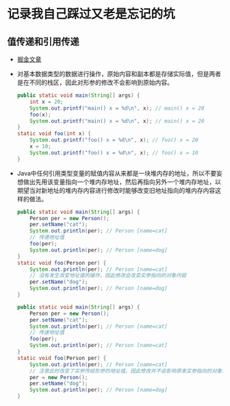 # 记录我自己踩过又老是忘记的坑

## 值传递和引用传递

- [掘金文章](https://juejin.im/post/5bce68226fb9a05ce46a0476)
- 对基本数据类型的数据进行操作，原始内容和副本都是存储实际值，但是两者是在不同的栈区，因此对形参的修改不会影响到原始内容。

    ```Java
    public static void main(String[] args) {
        int x = 20;
        System.out.printf("main() x = %d\n", x); // main() x = 20
        foo(x);
        System.out.printf("main() x = %d\n", x); // main() x = 20
    }
    static void foo(int x) {
        System.out.printf("foo() x = %d\n", x); // foo() x = 20
        x = 10;
        System.out.printf("foo() x = %d\n", x); // foo() x = 10
    }
    ```

- Java中任何引用类型变量的赋值内容从来都是一块堆内存的地址，所以不要妄想做出先用该变量指向一个堆内存地址，然后再指向另外一个堆内存地址，以期望当对新地址的堆内存内容进行修改时能够改变旧地址指向的堆内存内容这样的做法。

    ```Java
    public static void main(String[] args) {
        Person per = new Person();
        per.setName("cat");
        System.out.println(per); // Person [name=cat]
        // 传递地址值
        foo(per);
        System.out.println(per); // Person [name=dog]
    }
    static void foo(Person per) {
        System.out.println(per); // Person [name=cat]
        // 没有发生改变地址值的操作，因此修改会改变实参指向的对象内容
        per.setName("dog");
        System.out.println(per); // Person [name=dog]
    }
    ```

    ```Java
    public static void main(String[] args) {
        Person per = new Person();
        per.setName("cat");
        System.out.println(per); // Person [name=cat]
        // 传递地址值
        foo(per);
        System.out.println(per); // Person [name=cat]
    }
    static void foo(Person per) {
        System.out.println(per); // Person [name=cat]
        // 注意此时改变了实参传给形参的地址值，因此修改并不会影响原来实参指向的对象内容
        per = new Person();
        per.setName("dog");
        System.out.println(per); // Person [name=dog]
    }
    ```
